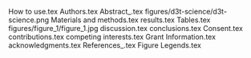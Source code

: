 How to use.tex
Authors.tex
Abstract_.tex
figures/d3t-science/d3t-science.png
Materials and methods.tex
results.tex
Tables.tex
figures/figure_1/figure_1.jpg
discussion.tex
conclusions.tex
Consent.tex
contributions.tex
competing interests.tex
Grant Information.tex
acknowledgments.tex
References_.tex
Figure Legends.tex
